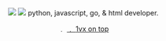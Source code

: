 <p align="center">
<img src="https://cdn.discordapp.com/attachments/847980368162324521/847985686942318651/ezgif.com-gif-maker_7.gif%22%3E
<p align="center">
<img src="https://komarev.com/ghpvc/?username=1vxontop&color=000000%22%3E
</p>
<p align="center">
python, javascript, go, & html developer.
<p align="center"> 
   ﹒
    <a href="https://discord.gg/XrJ46znYt4%22%3Ediscord</a>
   ﹒
    <a href="https://github.com/1vxontop%22%3Egithub</a>
   ﹒
    <a href="http://1vx2rich.ml/%22%3Ewebsite</a>
   ﹒
</p>
<p align="center">1vx on top</p>
